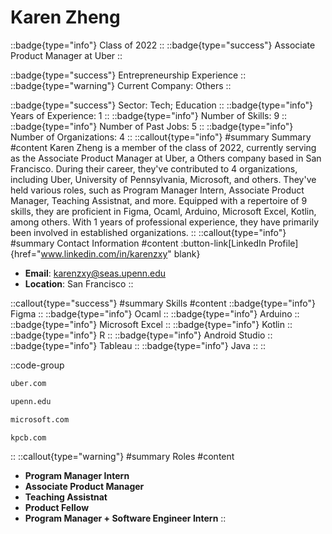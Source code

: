 # Karen Zheng
::badge{type="info"}
Class of 2022
::
::badge{type="success"}
Associate Product Manager at Uber
::

::badge{type="success"}
Entrepreneurship Experience
::
::badge{type="warning"}
Current Company: Others
::

::badge{type="success"}
Sector: Tech; Education
::
::badge{type="info"}
Years of Experience: 1
::
::badge{type="info"}
Number of Skills: 9
::
::badge{type="info"}
Number of Past Jobs: 5
::
::badge{type="info"}
Number of Organizations: 4
::
::callout{type="info"}
#summary
Summary
#content
Karen Zheng is a member of the class of 2022, currently serving as the Associate Product Manager at Uber, a Others company based in San Francisco. During their career, they've contributed to 4 organizations, including Uber, University of Pennsylvania, Microsoft, and others. They've held various roles, such as Program Manager Intern, Associate Product Manager, Teaching Assistnat, and more. Equipped with a repertoire of 9 skills, they are proficient in Figma, Ocaml, Arduino, Microsoft Excel, Kotlin, among others.  With 1 years of professional experience, they have primarily been involved in established organizations.
::
::callout{type="info"}
#summary
Contact Information
#content
:button-link[LinkedIn Profile]{href="www.linkedin.com/in/karenzxy" blank}
- **Email**: karenzxy@seas.upenn.edu
- **Location**: San Francisco
::

::callout{type="success"}
#summary
Skills
#content
::badge{type="info"}
Figma
::
::badge{type="info"}
Ocaml
::
::badge{type="info"}
Arduino
::
::badge{type="info"}
Microsoft Excel
::
::badge{type="info"}
Kotlin
::
::badge{type="info"}
R
::
::badge{type="info"}
Android Studio
::
::badge{type="info"}
Tableau
::
::badge{type="info"}
Java
::
::

::code-group
```bash [Uber]
uber.com
```
```bash [University of Pennsylvania]
upenn.edu
```
```bash [Microsoft]
microsoft.com
```
```bash [Kleiner Perkins Caufield & Byers]
kpcb.com
```
::
::callout{type="warning"}
#summary
Roles
#content
- **Program Manager Intern**
- **Associate Product Manager**
- **Teaching Assistnat**
- **Product Fellow**
- **Program Manager + Software Engineer Intern**
::

